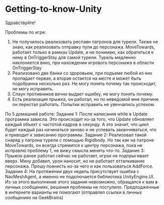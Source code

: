 # Getting-to-know-Unity
Здравствуйте!

Проблемы по игре:
1. Не получилось реализовать респавн патронов для турели. Также не знаю, как реализовать отправку пули до персонажа. MoveTowards, работает только в рамках Update, и не понимаю, как обратиться к нему в OnTriggerStay для самой турели. Турель медленно наклоняется вниз, при нахождении игрового персонажа в области OnTriggerStay
2. Реализовано две банки со здоровьем, при подъеме любой из них пропадает первая, а вторая остается на месте и может быть подобранна несколько раз. Не могу понять почему так происходит, не могу исправить.
3. Спаун противников вечно выдает ошибку, не могу понять почему.
4. Есть реализация прыжка, он работал, но по неведомой мне причине он перестал работать. Попытки исправить не увенчались успехом.

По 5 домашней работе:
  Задание 1: После написания while в Update программа зависла. Это происходит из-за того, что Update обновляет каждый объект с частотой кадров в секунду. А это значит, что цикл будет каждый раз начинаться заново и не успевать заканчиваться, что и приводит к зависанию программы.
  Задание 2: Реализовал такой снаряд у патрона турели с помощью Rigidbody. Но так как на патроне MoveTowards, он всегда стремится к центру персонажа, пока не исправлю проблему 1, не вижу смысла менять что-то.
  Задание 3: Прыжок ранее работал сейчас не работает, игрок не подпрыгивает вверх. Мину добавил, урон наносит, но не работает отталкивание персонажа. Прошу поянисть из-за чего и как пользоваться AddForce.
  Задание 4: На протяжении двух недель присутствует ошибка с NavMeshAgent, а именно не подключается библиотека UnityEngine.UI. Из-за этого выполнение этого задания невозможно, обращался к вам в личных сообщениях, решения проблемы не поступило. Предлодженные в интернете варианты не помогают (отправлял ссылки в личных сообщениях на GeekBrains)

